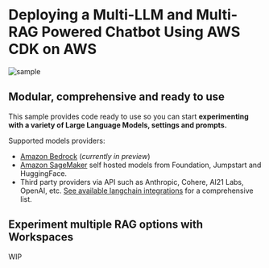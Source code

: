 # Deploying a Multi-LLM and Multi-RAG Powered Chatbot Using AWS CDK on AWS

![sample](assets/chabot-sample.gif "AWS GenAI Chatbot")


## Modular, comprehensive and ready to use
This sample provides code ready to use so you can start **experimenting with a variety of Large Language Models, settings and prompts.**

Supported models providers:
- [Amazon Bedrock](https://aws.amazon.com/bedrock/) (_currently in preview_)
- [Amazon SageMaker](https://aws.amazon.com/sagemaker/) self hosted models from Foundation, Jumpstart and HuggingFace.
- Third party providers via API such as Anthropic, Cohere, AI21 Labs, OpenAI, etc. [See available langchain integrations](https://python.langchain.com/docs/integrations/llms/) for a comprehensive list.


## Experiment multiple RAG options with Workspaces

WIP
